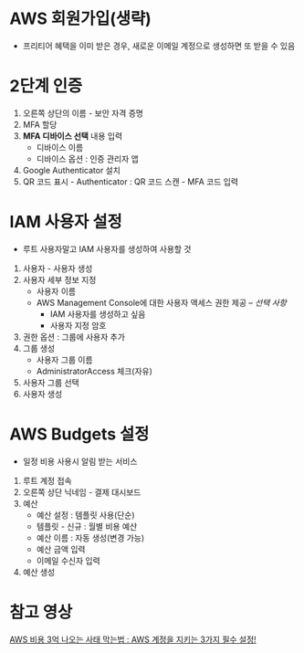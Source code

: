 # AWS 회원가입(생략)
- 프리티어 혜택을 이미 받은 경우, 새로운 이메일 계정으로 생성하면 또 받을 수 있음

# 2단계 인증
1. 오른쪽 상단의 이름 - 보안 자격 증명
2. MFA 할당 
3. **MFA 디바이스 선택** 내용 입력
    - 디바이스 이름
    - 디바이스 옵션 : 인증 관리자 앱
4. Google Authenticator 설치
5. QR 코드 표시 - Authenticator : QR 코드 스캔 - MFA 코드 입력

# IAM 사용자 설정
- 루트 사용자말고 IAM 사용자를 생성하여 사용할 것
1. 사용자 - 사용자 생성
2. 사용자 세부 정보 지정 
    - 사용자 이름
    - AWS Management Console에 대한 사용자 액세스 권한 제공 – *선택 사항*
        - IAM 사용자를 생성하고 싶음
        - 사용자 지정 암호
3. 권한 옵션 : 그룹에 사용자 추가
4. 그룹 생성
    - 사용자 그룹 이름
    - AdministratorAccess 체크(자유)
5. 사용자 그룹 선택
6. 사용자 생성

# AWS Budgets 설정
- 일정 비용 사용시 알림 받는 서비스
1. 루트 계정 접속
2. 오른쪽 상단 닉네임 - 결제 대시보드
3. 예산 
    - 예산 설정 : 템플릿 사용(단순)
    - 템플릿 - 신규 : 월별 비용 예산
    - 예산 이름 : 자동 생성(변경 가능)
    - 예산 금액 입력
    - 이메일 수신자 입력
4. 예산 생성

# 참고 영상
[AWS 비용 3억 나오는 사태 막는법 : AWS 계정을 지키는 3가지 필수 설정!](https://www.youtube.com/watch?v=_QYQO8ekHtM)
